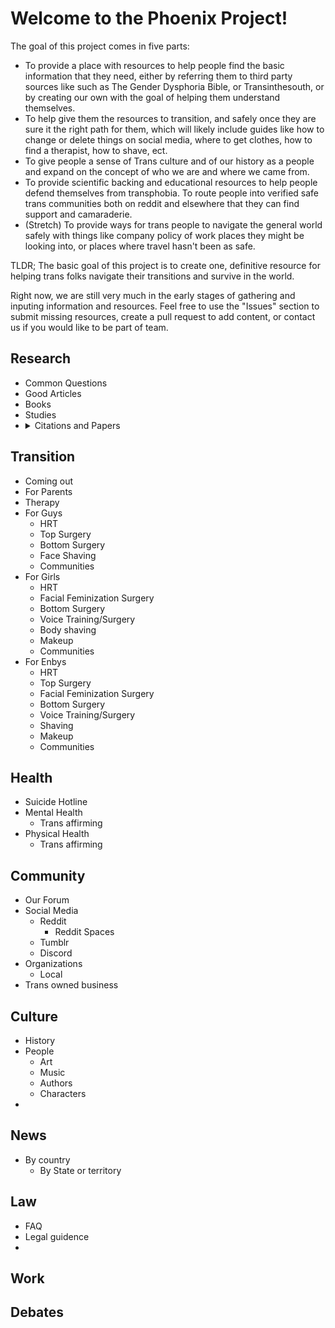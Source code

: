 # Welcome to the Phoenix Project!

The goal of this project comes in five parts:
- To provide a place with resources to help people find the basic information that they need, either by referring them to third party sources like such as The Gender Dysphoria Bible, or Transinthesouth, or by creating our own with the goal of helping them understand themselves.
- To help give them the resources to transition, and safely once they are sure it the right path for them, which will likely include guides like how to change or delete things on social media, where to get clothes, how to find a therapist, how to shave, ect.
- To give people a sense of Trans culture and of our history as a people and expand on the concept of who we are and where we came from.
- To provide scientific backing and educational resources to help people defend themselves from transphobia. To route people into verified safe trans communities both on reddit and elsewhere that they can find support and camaraderie.
- (Stretch) To provide ways for trans people to navigate the general world safely with things like company policy of work places they might be looking into, or places where travel hasn't been as safe.

TLDR; The basic goal of this project is to create one, definitive resource for helping trans folks navigate their transitions and survive in the world.

Right now, we are still very much in the early stages of gathering and inputing information and resources. Feel free to use the "Issues" section to submit missing resources, create a pull request to add content, or contact us if you would like to be part of team.


## Research
<ul>
  <li>Common Questions</li>
  <li>Good Articles</li>
  <li>Books</li>
  <li>Studies</li>
  <li class="detail-drop">
    <details>
      <summary>Citations and Papers</summary>
      <blockquote>
        <details>
          <summary>Physical Health</summary>
          <blockquote>
            <ul>
              <li><a href="research/citations/screening.md">Cancer Screening</a></li>
              <li><a href="research/citations/cancer.md">Cancer</a></li>
              <li><a href="research/citations/fertility.md">Fertility</a></li>
              <li><a href="research/citations/genetics.md">Genetics</a></li>
              <li><a href="research/citations/gynaecology.md">Gynaecology</a></li>
              <li><a href="research/citations/hiv.md">HIV</a></li>
              <li><a href="research/citations/intersex.md">Intersex Conditions</li>
              <li><a href="research/citations/other-medical.md">Other Medical Conditions</a></li>
              <li><a href="research/citations/siblings.md">Twins & Siblings</a></li>
            </ul>
          </blockquote>
        </details>
        <details>
          <summary>Mental Health</summary>
          <blockquote>
            <ul>
              <li><a href="research/citations/autism.md">Autism</a></li>
              <li><a href="research/citations/brains.md">Brains</a></li>
              <li><a href="research/citations/eating-disorder.md">Eating Disorders</a></li>
              <li><a href="research/citations/mental-health.md">General Mental Healt</a></li>
              <li><a href="research/citations/sexuality.md">Sexuality</a></li>
              <li><a href="research/citations/addiction.md">Substance Abuse & Addiction</a></li>
              <li><a href="research/citations/suicide.md">Suicide</a></li>
            </ul>
          </blockquote>
        </details>
        <details>
          <summary>Transition</summary>
          <blockquote>
            <ul>
              <li><a href="research/citations/identity.md">Gender Identity</a></li>
              <li><a href="research/citations/hrt.md">HRT</a></li>
              <li><a href="research/citations/minors.md">Minors</a></li>
              <li><a href="research/citations/seniors.md">Older Adults</a></li>
              <li><a href="research/citations/research.md">Research</a></li>
              <li><a href="research/citations/surgery.md">Surgery</a></li>
              <li><a href="research/citations/voice.md">Voice</a></li>
            </ul>
          </blockquote>
          </details>
          <details>
            <summary>Living</summary>
            <blockquote>
              <ul>
                <li><a href="research/citations/causes.md">Etiology</a></li>
                <li><a href="research/citations/healthcare.md">Healthcare</a></li>
                <li><a href="research/citations/legislation.md">Legislation</a></li>
                <li><a href="research/citations/military.md">Military</a></li>
                <li><a href="research/citations/prisons.md">Prisons</a></li>
                <li><a href="research/citations/quality-of-life.md">Quality of Life</a></li>
                <li><a href="research/citations/demography.md">Sociodemographics</a></li>
                <li><a href="research/citations/sports.md">Sports</a></li>
                <li><a href="research/citations/transphobia.md">Transphobia & Discrimination</a></li>
              </ul>
            </blockquote>
          </details>
          <details>
            <summary>Other</summary>
            <blockquote>
              <ul>
                <li><a href="research/citations/other.md">Other</a></li>
              </ul>
            </blockquote>
        </details>
      </blockquote>
    </details>
  </li>
</ul>


## Transition
  - Coming out
  - For Parents
  - Therapy
  - For Guys
    - HRT
    - Top Surgery
    - Bottom Surgery
    - Face Shaving
    - Communities
  - For Girls
    - HRT
    - Facial Feminization Surgery
    - Bottom Surgery
    - Voice Training/Surgery
    - Body shaving
    - Makeup
    - Communities
  - For Enbys
    - HRT
    - Top Surgery
    - Facial Feminization Surgery
    - Bottom Surgery
    - Voice Training/Surgery
    - Shaving
    - Makeup
    - Communities

## Health
  - Suicide Hotline
  - Mental Health
    - Trans affirming
  - Physical Health
    - Trans affirming


## Community
  - Our Forum
  - Social Media
    - Reddit
      - Reddit Spaces
    - Tumblr
    - Discord
  - Organizations
    - Local
  - Trans owned business

## Culture
  - History
  - People
    - Art
    - Music
    - Authors
    - Characters
  -

## News
  - By country
    - By State or territory

## Law
  - FAQ
  - Legal guidence
  -

## Work

## Debates
